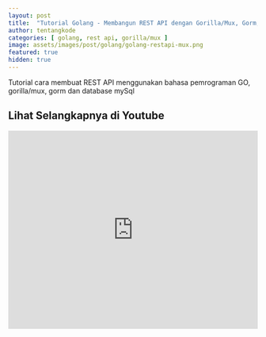 ```yaml
---
layout: post
title:  "Tutorial Golang - Membangun REST API dengan Gorilla/Mux, Gorm, MySQL"
author: tentangkode
categories: [ golang, rest api, gorilla/mux ]
image: assets/images/post/golang/golang-restapi-mux.png
featured: true
hidden: true
---
```

Tutorial cara membuat REST API menggunakan bahasa pemrograman GO, gorilla/mux, gorm dan database mySql

## Lihat Selangkapnya di Youtube


<p><iframe width="100%" height="400px" src="https://www.youtube.com/embed/dENoPS8aRL8" title="YouTube video player" frameborder="0" allow="accelerometer; autoplay; clipboard-write; encrypted-media; gyroscope; picture-in-picture" allowfullscreen></iframe></p>